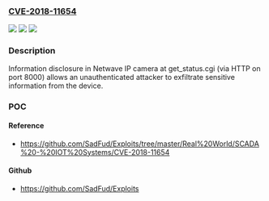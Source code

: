 ### [CVE-2018-11654](https://cve.mitre.org/cgi-bin/cvename.cgi?name=CVE-2018-11654)
![](https://img.shields.io/static/v1?label=Product&message=n%2Fa&color=blue)
![](https://img.shields.io/static/v1?label=Version&message=n%2Fa&color=blue)
![](https://img.shields.io/static/v1?label=Vulnerability&message=n%2Fa&color=brighgreen)

### Description

Information disclosure in Netwave IP camera at get_status.cgi (via HTTP on port 8000) allows an unauthenticated attacker to exfiltrate sensitive information from the device.

### POC

#### Reference
- https://github.com/SadFud/Exploits/tree/master/Real%20World/SCADA%20-%20IOT%20Systems/CVE-2018-11654

#### Github
- https://github.com/SadFud/Exploits

